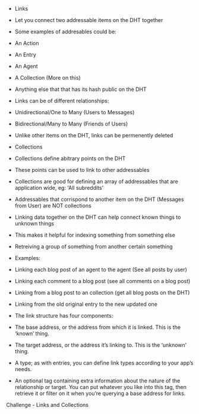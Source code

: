 - Links
 - Let you connect two addressable items on the DHT together
 - Some examples of addresables could be:
  - An Action
  - An Entry
  - An Agent
  - A Collection (More on this)
  - Anything else that that has its hash public on the DHT

- Links can be of different relationships:
 - Unidirectional/One to Many (Users to Messages)
 - Bidirectional/Many to Many (Friends of Users)
 
 - Unlike other items on the DHT, links can be permenently deleted

- Collections
 - Collections define abitrary points on the DHT
 - These points can be used to link to other addressables
 - Collections are good for defining an array of addressables that are application wide, eg: 'All subreddits'
 - Addressables that corrispond to another item on the DHT (Messages from User) are NOT collections

- Linking data together on the DHT can help connect known things to unknown things
 - This makes it helpful for indexing something from something else
 - Retreiving a group of something from another certain something
 - Examples:
 - Linking each blog post of an agent to the agent (See all posts by user)
 - Linking each comment to a blog post (see all comments on a blog post)
 - Linking from a blog post to an collection (get all blog posts on the DHT)
 - Linking from the old original entry to the new updated one 
 
- The link structure has four components:
 - The base address, or the address from which it is linked. This is the ‘known’ thing.
 - The target address, or the address it’s linking to. This is the ‘unknown’ thing.
 - A type; as with entries, you can define link types according to your app’s needs.
 - An optional tag containing extra information about the nature of the relationship or target. You can put whatever you like into this tag, then retrieve it or filter on it when you’re querying a base address for links.

Challenge - Links and Collections